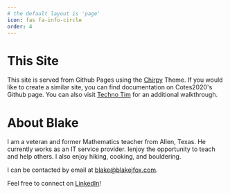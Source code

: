 ```yaml
---
# the default layout is 'page'
icon: fas fa-info-circle
order: 4
---
```


# This Site
This site is served from Github Pages using the [Chirpy](https://github.com/cotes2020/jekyll-theme-chirpy) Theme. If you would like to create a similar site, you can find documentation on Cotes2020's Github page. You can also visit [Techno Tim](https://docs.technotim.live/posts/jekyll-docs-site/) for an additional walkthrough. 

# About Blake
I am a veteran and former Mathematics teacher from Allen, Texas. He currently works as an IT service provider. Ienjoy the opportunity to teach and help others. I also enjoy hiking, cooking, and bouldering. 

I can be contacted by email at blake@blakejfox.com. 

Feel free to connect on [LinkedIn](https://www.linkedin.com/in/blake-fox-b2a3171b2/)!

